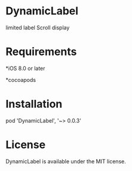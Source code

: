 # DynamicLabel

limited label Scroll display

# Requirements

*iOS 8.0 or later

*cocoapods

# Installation

   pod 'DynamicLabel', '~> 0.0.3'
   
# License

DynamicLabel is available under the MIT license.
